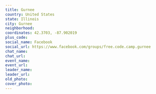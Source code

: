 ```yaml
---
title: Gurnee
country: United States
state: Illinois
city: Gurnee
neighborhood: 
coordinates: 42.3703, -87.902019
plus_code:
social_name: Facebook
social_url: https://www.facebook.com/groups/free.code.camp.gurnee
chat_name:
chat_url:
event_name:
event_url:
leader_name:
leader_url:
old_photo: 
cover_photo:
---
```

